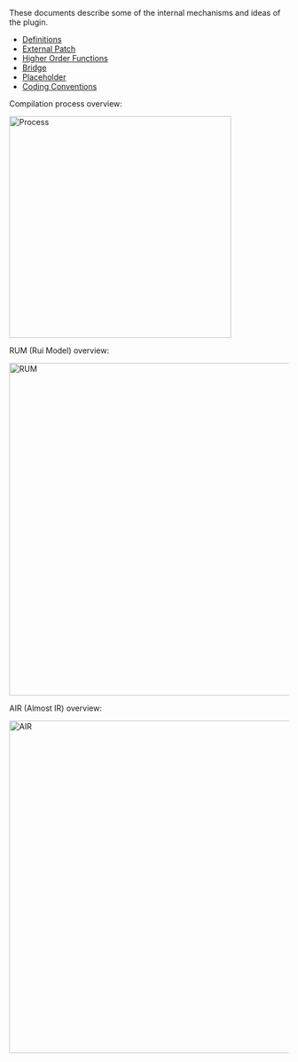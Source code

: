 These documents describe some of the internal mechanisms and ideas of the plugin.

* [Definitions](Definitions.md)
* [External Patch](ExternalPatch.md)
* [Higher Order Functions](HigherOrder.md)
* [Bridge](Bridge.md)
* [Placeholder](Placeholder.md)
* [Coding Conventions](CodingConventions.md)

Compilation process overview:

<img src="https://github.com/spxbhuhb/rui/assets/16266294/2a5bcd11-6946-4882-9f44-302f39056a45" alt="Process" style="width: 400px"/>

RUM (Rui Model) overview:

<img src="https://github.com/spxbhuhb/rui/assets/16266294/61cadad0-1387-41e5-b0e5-ca2ddbc2cf64" alt="RUM" style="height: 600px"/>

AIR (Almost IR) overview:

<img src="https://github.com/spxbhuhb/rui/assets/16266294/e2b5b8dc-b454-42eb-b544-13ffec8d0a26" alt="AIR" style="width: 600px"/>
